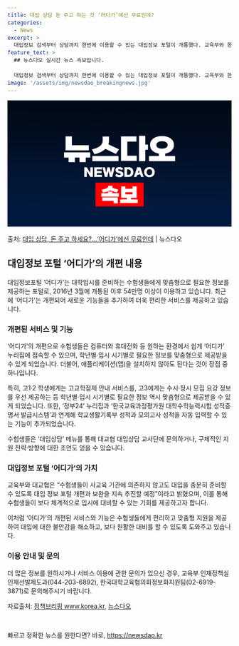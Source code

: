 ```yaml
---
title: 대입 상담 돈 주고 하는 것 ‘어디가’에선 무료인데?
categories:
  - News
excerpt: >
  대입정보 검색부터 상담까지 한번에 이용할 수 있는 대입정보 포털이 개통했다. 교육부와 한국대학교육협의회(대교…
feature_text: >
  ## 뉴스다오 실시간 뉴스 속보입니다.

  대입정보 검색부터 상담까지 한번에 이용할 수 있는 대입정보 포털이 개통했다. 교육부와 한국대학교육협의회(대교…
image: '/assets/img/newsdao_breakingnews.jpg'
---
```


![뉴스다오 속보](/assets/img/newsdao_breakingnews.jpg)

<p>출처: <a href="https://newsdao.kr/3270" rel="dofollow">대입 상담, 돈 주고 하세요?…‘어디가’에선 무료인데</a> | 뉴스다오</p>

<h2 data-ke-size="size26">대입정보 포털 ‘어디가’의 개편 내용</h2>
<p data-ke-size="size16">대입정보포털 ‘어디가’는 대학입시를 준비하는 수험생들에게 맞춤형으로 필요한 정보를 제공하는 포털로, 2016년 3월에 개통된 이후 54만명 이상이 이용하고 있습니다. 최근에 ‘어디가’는 개편되어 새로운 기능들을 추가하여 더욱 편리한 서비스를 제공하고 있습니다.</p>

<h3>개편된 서비스 및 기능</h3>
<p data-ke-size="size16">‘어디가’의 개편으로 수험생들은 컴퓨터와 휴대전화 등 원하는 환경에서 쉽게 ‘어디가’ 누리집에 접속할 수 있으며, 학년별·입시 시기별로 필요한 정보를 맞춤형으로 제공받을 수 있게 되었습니다. 더불어, 애플리케이션(앱)을 설치하지 않아도 된다는 것이 장점 중 하나입니다.</p>
<p data-ke-size="size16">특히, 고1·2 학생에게는 고교학점제 안내 서비스를, 고3에게는 수시·정시 모집 요강 정보를 우선 제공하는 등 학년별·입시 시기별로 필요한 정보 역시 맞춤형으로 제공받을 수 있게 되었습니다. 또한, ‘정부24’ 누리집과 ‘한국교육과정평가원 대학수학능력시험 성적증명서 발급시스템’과 연계해 학교생활기록부 성적과 모의고사 성적을 자동 입력할 수 있는 기능이 추가되었습니다.</p>
<p data-ke-size="size16">수험생들은 ‘대입상담’ 메뉴를 통해 대교협 대입상담 교사단에 문의하거나, 구체적인 지원 전략·방향에 대한 조언도 얻을 수 있습니다.</p>

<h3>대입정보 포털 ‘어디가’의 가치</h3>
<p data-ke-size="size16">교육부와 대교협은 “수험생들이 사교육 기관에 의존하지 않고도 대입을 충분히 준비할 수 있도록 대입 정보 포털 개편과 보완을 지속 추진할 예정”이라고 밝혔으며, 이를 통해 수험생들이 보다 체계적으로 입시에 대비할 수 있는 기회를 제공하고자 합니다.</p>
<p data-ke-size="size16">이처럼 ‘어디가’의 개편된 서비스와 기능은 수험생들에게 편리하고 맞춤형 지원을 제공하여 대입에 대한 불안감을 해소하고, 보다 원활한 대비를 할 수 있도록 도와주고 있습니다.</p>

<h3>이용 안내 및 문의</h3>
<p data-ke-size="size16">더 많은 정보를 원하시거나 서비스 이용에 관한 문의가 있으신 경우, 교육부 인재정책실 인재선발제도과(044-203-6892), 한국대학교육협의회정보화지원팀(02-6919-3871)로 문의해주시기 바랍니다.</p>
<p data-ke-size="size16">자료출처: <a href="https://www.korea.kr" target="_blank">정책브리핑 www.korea.kr</a>, <a href="https://newsdao.kr/3270" target="_blank">뉴스다오</a></p>
<p data-ke-size="size16">&nbsp;</p> 

빠르고 정확한 뉴스를 원한다면? 바로, <a href="https://newsdao.kr" rel="dofollow">https://newsdao.kr</a>


